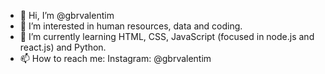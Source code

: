 - 👋 Hi, I’m @gbrvalentim
- 👀 I’m interested in human resources, data and coding.
- 🌱 I’m currently learning HTML, CSS, JavaScript (focused in node.js and react.js) and Python.
- 📫 How to reach me:
Instagram: @gbrvalentim
